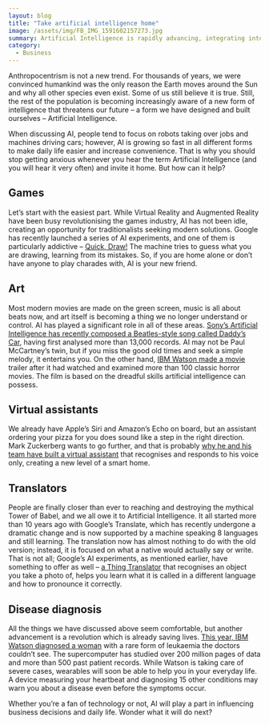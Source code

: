 ```yaml
---
layout: blog
title: "Take artificial intelligence home"
image: /assets/img/FB_IMG_1591602157273.jpg
summary: Artificial Intelligence is rapidly advancing, integrating into daily life, enhancing convenience in gaming, art, virtual assistance, translation, and disease diagnosis, revolutionizing both leisure and healthcare.
category:
  - Business 
---
```


Anthropocentrism is not a new trend. For thousands of years, we were convinced humankind was the only reason the Earth moves around the Sun and why all other species even exist. Some of us still believe it is true. Still, the rest of the population is becoming increasingly aware of a new form of intelligence that threatens our future – a form we have designed and built ourselves – Artificial Intelligence.

When discussing AI, people tend to focus on robots taking over jobs and machines driving cars; however, AI is growing so fast in all different forms to make daily life easier and increase convenience. That is why you should stop getting anxious whenever you hear the term Artificial Intelligence (and you will hear it very often) and invite it home. But how can it help?

## Games
Let’s start with the easiest part. While Virtual Reality and Augmented Reality have been busy revolutionising the games industry, AI has not been idle, creating an opportunity for traditionalists seeking modern solutions. Google has recently launched a series of AI experiments, and one of them is particularly addictive – [Quick, Draw!](https://experiments.withgoogle.com/quick-draw) The machine tries to guess what you are drawing, learning from its mistakes. So, if you are home alone or don’t have anyone to play charades with, AI is your new friend.

## Art
Most modern movies are made on the green screen, music is all about beats now, and art itself is becoming a thing we no longer understand or control. AI has played a significant role in all of these areas. [Sony’s Artificial Intelligence has recently composed a Beatles-style song called Daddy’s Car](https://www.theverge.com/2016/9/26/13055938/ai-pop-song-daddys-car-sony), having first analysed more than 13,000 records. AI may not be Paul McCartney’s twin, but if you miss the good old times and seek a simple melody, it entertains you. On the other hand, [IBM Watson made a movie](https://www.polygon.com/2016/9/1/12753298/morgan-trailer-artificial-intelligence) trailer after it had watched and examined more than 100 classic horror movies. The film is based on the dreadful skills artificial intelligence can possess.

## Virtual assistants
We already have Apple’s Siri and Amazon’s Echo on board, but an assistant ordering your pizza for you does sound like a step in the right direction. Mark Zuckerberg wants to go further, and that is probably [why he and his team have built a virtual assistant](https://www.theverge.com/2016/8/29/12691608/mark-zuckerberg-artificial-intelligence-smart-house-demo) that recognises and responds to his voice only, creating a new level of a smart home.

## Translators
People are finally closer than ever to reaching and destroying the mythical Tower of Babel, and we all owe it to Artificial Intelligence. It all started more than 10 years ago with Google’s Translate, which has recently undergone a dramatic change and is now supported by a machine speaking 8 languages and still learning. The translation now has almost nothing to do with the old version; instead, it is focused on what a native would actually say or write. That is not all; Google’s AI experiments, as mentioned earlier, have something to offer as well – [a Thing Translator](https://www.youtube.com/watch?v=bH5sU7ew5V4) that recognises an object you take a photo of, helps you learn what it is called in a different language and how to pronounce it correctly.

## Disease diagnosis
All the things we have discussed above seem comfortable, but another advancement is a revolution which is already saving lives. [This year, IBM Watson diagnosed a woman](https://www.newscientist.com/article/2109354-dr-house-goes-digital-as-ibms-watson-diagnoses-rare-diseases/) with a rare form of leukaemia the doctors couldn’t see. The supercomputer has studied over 200 million pages of data and more than 500 past patient records. While Watson is taking care of severe cases, wearables will soon be able to help you in your everyday life. A device measuring your heartbeat and diagnosing 15 other conditions may warn you about a disease even before the symptoms occur.

Whether you’re a fan of technology or not, AI will play a part in influencing business decisions and daily life. Wonder what it will do next?
